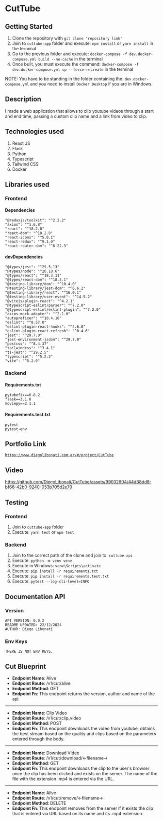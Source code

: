 # CutTube

## Getting Started

1. Clone the repository with `git clone "repository link"`
2. Join to `cuttube-app` folder and execute: `npm install` or `yarn install` in the terminal
3. Go to the previous folder and execute: `docker-compose -f dev.docker-compose.yml build --no-cache` in the terminal
4. Once built, you must execute the command: `docker-compose -f dev.docker-compose.yml up --force-recreate` in the terminal

NOTE: You have to be standing in the folder containing the: `dev.docker-compose.yml` and you need to install `Docker Desktop` if you are in Windows.

## Description

I made a web application that allows to clip youtube videos through a start and end time, passing a custom clip name and a link from video to clip.

## Technologies used

1. React JS
2. Flask
3. Python
4. Typescript
5. Tailwind CSS
6. Docker

## Libraries used

### Frontend

#### Dependencies

```
"@reduxjs/toolkit": "^2.2.2"
"axios": "^1.6.8"
"react": "^18.2.0"
"react-dom": "^18.2.0"
"react-icons": "^5.0.1"
"react-redux": "^9.1.0"
"react-router-dom": "^6.22.3"
```

#### devDependencies

```
"@types/jest": "^29.5.13"
"@types/node": "^20.10.6"
"@types/react": "^18.3.11"
"@types/react-dom": "^18.3.1"
"@testing-library/dom": "^10.4.0"
"@testing-library/jest-dom": "^6.6.2"
"@testing-library/react": "^16.0.1"
"@testing-library/user-event": "^14.5.2"
"@vitejs/plugin-react": "^4.2.1"
"@typescript-eslint/parser": "^7.2.0"
"@typescript-eslint/eslint-plugin": "^7.2.0"
"axios-mock-adapter": "^2.1.0"
"autoprefixer": "^10.4.18"
"eslint": "^8.57.0"
"eslint-plugin-react-hooks": "^4.6.0"
"eslint-plugin-react-refresh": "^0.4.6"
"jest": "^29.7.0"
"jest-environment-jsdom": "^29.7.0"
"postcss": "^8.4.37"
"tailwindcss": "^3.4.1"
"ts-jest": "^29.2.5"
"typescript": "^5.2.2"
"vite": "^5.2.0"
```

### Backend

#### Requirements.txt

```
pytubefix==8.8.2
flask==3.1.0
moviepy==2.1.1
```

#### Requirements.test.txt

```
pytest
pytest-env
```

## Portfolio Link

[`https://www.diegolibonati.com.ar/#/project/CutTube`](https://www.diegolibonati.com.ar/#/project/CutTube)

## Video

https://github.com/DiegoLibonati/CutTube/assets/99032604/44d38dd8-bf66-42b0-9240-053b705d2e70

## Testing

### Frontend

1. Join to `cuttube-app` folder
2. Execute: `yarn test` or `npm test`

### Backend

1. Join to the correct path of the clone and join to: `cuttube-api`
2. Execute: `python -m venv venv`
3. Execute in Windows: `venv\Scripts\activate`
4. Execute: `pip install -r requirements.txt`
5. Execute: `pip install -r requirements.test.txt`
6. Execute: `pytest --log-cli-level=INFO`

## Documentation API
 
### **Version**

```
API VERSION: 0.0.2
README UPDATED: 22/12/2024
AUTHOR: Diego Libonati
```

### **Env Keys**

```
THERE IS NOT ENV KEYS.
```
 
## **Cut Blueprint**

- **Endpoint Name**: Alive
- **Endpoint Route**: /v1/cut/alive
- **Endpoint Method**: GET
- **Endpoint Fn**: This endpoint returns the version, author and name of the api.

-----

- **Endpoint Name**: Clip Video
- **Endpoint Route**: /v1/cut/clip_video
- **Endpoint Method**: POST
- **Endpoint Fn**: This endpoint downloads the video from youtube, obtains the best stream based on the quality and clips based on the parameters entered through the body.

-----

- **Endpoint Name**: Download Video
- **Endpoint Route**: /v1/cut/download/<-filename->
- **Endpoint Method**: GET
- **Endpoint Fn**: This endpoint downloads the clip to the user's browser once the clip has been clicked and exists on the server. The name of the file with the extension .mp4 is entered via the URL.

-----

- **Endpoint Name**: Alive
- **Endpoint Route**: /v1/cut/remove/<-filename->
- **Endpoint Method**: DELETE
- **Endpoint Fn**: This endpoint removes from the server if it exists the clip that is entered via URL based on its name and its .mp4 extension.
